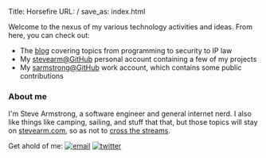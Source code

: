 Title: Horsefire
URL: /
save_as: index.html

Welcome to the nexus of my various technology activities and ideas. From here, you can check out:

* The [blog][blog] covering topics from programming to security to IP law
* My [stevearm@GitHub][github-stevearm] personal account containing a few of my projects
* My [sarmstrong@GitHub][github-stephenarmstrong] work account, which contains some public contributions

### About me

I'm Steve Armstrong, a software engineer and general internet nerd. I also like things like camping, sailing, and stuff that that, but those topics will stay on [stevearm.com][stevearm.com], so as not to [cross the streams][cross-the-streams].

Get ahold of me: [![email](/theme/email.png)][email] [![twitter](/theme/twitter.png)][twitter]

[blog]: http://horsefire.com/blog
[github-stevearm]: https://github.com/stevearm
[github-stephenarmstrong]: https://github.com/stephenarmstrong
[gwt-amp]: http://code.google.com/p/gwtamp/
[stevearm.com]: http://stevearm.com/
[cross-the-streams]: http://www.youtube.com/watch?v=jyaLZHiJJnE
[email]: http://mailhide.recaptcha.net/d?k=01PyRaJn70DUDmQl6JSGukFw==&c=W_54QfJFvmGsX_WRkNq96e5oujGmc8HMJvTMtAA94SE=
[twitter]: https://twitter.com/stevearm
